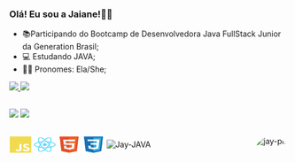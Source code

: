 
 ### Olá! Eu sou a Jaiane!👋🏻


<div>
  <ul>
    <li>
     📚Participando do Bootcamp de Desenvolvedora Java FullStack Junior da Generation Brasil; 
    </li>
    <li>
      💻 Estudando JAVA;
    </li>  
    <li>
      👩🏻 Pronomes: Ela/She;
    </li>
  </ul> 
</div>
  <a href="https://github.com/jaianeoliv">
  <img height="150em" src="https://github-readme-stats.vercel.app/api?username=jaianeoliv&show_icons=true&theme=dracula&include_all_commits=true&count_private=true"/>
  <img height="150em" src="https://github-readme-stats.vercel.app/api/top-langs/?username=jaianeoliv&layout=compact&langs_count=7&theme=dracula"/>
</div>

 ##
 <div>
  
  <a href = "mailto:jaiane.liv02@gmail.com"><img src="https://img.shields.io/badge/Gmail-D14836?style=for-the-badge&logo=gmail&logoColor=white" target="_blank"></a>
  <a href="https://www.linkedin.com/in/jaiane-oliveira-8a94a2231" target="_blank"><img src="https://img.shields.io/badge/-LinkedIn-%230077B5?style=for-the-badge&logo=linkedin&logoColor=white" target="_blank"></a> 
   <div style="display: inline_block"><br>
  <img align="center" alt="Jay-Js" height="30" width="40" src="https://raw.githubusercontent.com/devicons/devicon/master/icons/javascript/javascript-plain.svg">
  <img align="center" alt="Jay-React" height="30" width="40" src="https://raw.githubusercontent.com/devicons/devicon/master/icons/react/react-original.svg">
  <img align="center" alt="Jay-HTML" height="30" width="40" src="https://raw.githubusercontent.com/devicons/devicon/master/icons/html5/html5-original.svg">
  <img align="center" alt="Jay-CSS" height="30" width="40" src="https://raw.githubusercontent.com/devicons/devicon/master/icons/css3/css3-original.svg">
  <img align="center" alt="Jay-JAVA" height="30" width="40" src="https://cdn.jsdelivr.net/gh/devicons/devicon/icons/java/java-original.svg" />
     
  <img align="right" alt="jay-pic" height="150" style="border-radius:50px;" src="https://cdn.discordapp.com/attachments/942563992751202314/968263390730539058/output-onlinegiftools.gif">

     
